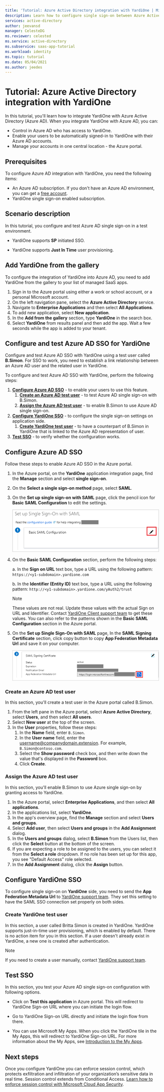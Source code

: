 ```yaml
---
title: 'Tutorial: Azure Active Directory integration with YardiOne | Microsoft Docs'
description: Learn how to configure single sign-on between Azure Active Directory and YardiOne.
services: active-directory
author: jeevansd
manager: CelesteDG
ms.reviewer: celested
ms.service: active-directory
ms.subservice: saas-app-tutorial
ms.workload: identity
ms.topic: tutorial
ms.date: 05/04/2021
ms.author: jeedes
---
```

# Tutorial: Azure Active Directory integration with YardiOne

In this tutorial, you'll learn how to integrate YardiOne with Azure Active Directory (Azure AD). When you integrate YardiOne with Azure AD, you can:

* Control in Azure AD who has access to YardiOne.
* Enable your users to be automatically signed-in to YardiOne with their Azure AD accounts.
* Manage your accounts in one central location - the Azure portal.

## Prerequisites

To configure Azure AD integration with YardiOne, you need the following items:

* An Azure AD subscription. If you don't have an Azure AD environment, you can get a [free account](https://azure.microsoft.com/free/).
* YardiOne single sign-on enabled subscription.

## Scenario description

In this tutorial, you configure and test Azure AD single sign-on in a test environment.

* YardiOne supports **SP** initiated SSO.

* YardiOne supports **Just In Time** user provisioning.

## Add YardiOne from the gallery

To configure the integration of YardiOne into Azure AD, you need to add YardiOne from the gallery to your list of managed SaaS apps.

1. Sign in to the Azure portal using either a work or school account, or a personal Microsoft account.
1. On the left navigation pane, select the **Azure Active Directory** service.
1. Navigate to **Enterprise Applications** and then select **All Applications**.
1. To add new application, select **New application**.
1. In the **Add from the gallery** section, type **YardiOne** in the search box.
1. Select **YardiOne** from results panel and then add the app. Wait a few seconds while the app is added to your tenant.

## Configure and test Azure AD SSO for YardiOne

Configure and test Azure AD SSO with YardiOne using a test user called **B.Simon**. For SSO to work, you need to establish a link relationship between an Azure AD user and the related user in YardiOne.

To configure and test Azure AD SSO with YardiOne, perform the following steps:

1. **[Configure Azure AD SSO](#configure-azure-ad-sso)** - to enable your users to use this feature.
    1. **[Create an Azure AD test user](#create-an-azure-ad-test-user)** - to test Azure AD single sign-on with B.Simon.
    1. **[Assign the Azure AD test user](#assign-the-azure-ad-test-user)** - to enable B.Simon to use Azure AD single sign-on.
1. **[Configure YardiOne SSO](#configure-yardione-sso)** - to configure the single sign-on settings on application side.
    1. **[Create YardiOne test user](#create-yardione-test-user)** - to have a counterpart of B.Simon in YardiOne that is linked to the Azure AD representation of user.
1. **[Test SSO](#test-sso)** - to verify whether the configuration works.

## Configure Azure AD SSO

Follow these steps to enable Azure AD SSO in the Azure portal.

1. In the Azure portal, on the **YardiOne** application integration page, find the **Manage** section and select **single sign-on**.
1. On the **Select a single sign-on method** page, select **SAML**.
1. On the **Set up single sign-on with SAML** page, click the pencil icon for **Basic SAML Configuration** to edit the settings.

   ![Edit Basic SAML Configuration](common/edit-urls.png)

4. On the **Basic SAML Configuration** section, perform the following steps:

	a. In the **Sign on URL** text box, type a URL using the following pattern:
    `https://<y1-subdomain>.yardione.com`

    b. In the **Identifier (Entity ID)** text box, type a URL using the following pattern:
    `http://<y1-subdomain>.yardione.com/yAuth2/trust`

	> [!NOTE]
	> These values are not real. Update these values with the actual Sign on URL and Identifier. Contact [YardiOne Client support team](https://clientcentral.yardi.com/) to get these values. You can also refer to the patterns shown in the **Basic SAML Configuration** section in the Azure portal.

5. On the **Set up Single Sign-On with SAML** page, In the **SAML Signing Certificate** section, click copy button to copy **App Federation Metadata Url** and save it on your computer.

	![The Certificate download link](common/copy-metadataurl.png)

### Create an Azure AD test user 

In this section, you'll create a test user in the Azure portal called B.Simon.

1. From the left pane in the Azure portal, select **Azure Active Directory**, select **Users**, and then select **All users**.
1. Select **New user** at the top of the screen.
1. In the **User** properties, follow these steps:
   1. In the **Name** field, enter `B.Simon`.  
   1. In the **User name** field, enter the username@companydomain.extension. For example, `B.Simon@contoso.com`.
   1. Select the **Show password** check box, and then write down the value that's displayed in the **Password** box.
   1. Click **Create**.

### Assign the Azure AD test user

In this section, you'll enable B.Simon to use Azure single sign-on by granting access to YardiOne.

1. In the Azure portal, select **Enterprise Applications**, and then select **All applications**.
1. In the applications list, select **YardiOne**.
1. In the app's overview page, find the **Manage** section and select **Users and groups**.
1. Select **Add user**, then select **Users and groups** in the **Add Assignment** dialog.
1. In the **Users and groups** dialog, select **B.Simon** from the Users list, then click the **Select** button at the bottom of the screen.
1. If you are expecting a role to be assigned to the users, you can select it from the **Select a role** dropdown. If no role has been set up for this app, you see "Default Access" role selected.
1. In the **Add Assignment** dialog, click the **Assign** button.

## Configure YardiOne SSO

To configure single sign-on on **YardiOne** side, you need to send the **App Federation Metadata Url** to [YardiOne support team](https://clientcentral.yardi.com/). They set this setting to have the SAML SSO connection set properly on both sides.

### Create YardiOne test user

In this section, a user called Britta Simon is created in YardiOne. YardiOne supports just-in-time user provisioning, which is enabled by default. There is no action item for you in this section. If a user doesn't already exist in YardiOne, a new one is created after authentication.

>[!Note]
>If you need to create a user manually, contact [YardiOne support team](https://clientcentral.yardi.com).

## Test SSO

In this section, you test your Azure AD single sign-on configuration with following options. 

* Click on **Test this application** in Azure portal. This will redirect to YardiOne Sign-on URL where you can initiate the login flow. 

* Go to YardiOne Sign-on URL directly and initiate the login flow from there.

* You can use Microsoft My Apps. When you click the YardiOne tile in the My Apps, this will redirect to YardiOne Sign-on URL. For more information about the My Apps, see [Introduction to the My Apps](../user-help/my-apps-portal-end-user-access.md).

## Next steps

Once you configure YardiOne you can enforce session control, which protects exfiltration and infiltration of your organization’s sensitive data in real time. Session control extends from Conditional Access. [Learn how to enforce session control with Microsoft Cloud App Security](/cloud-app-security/proxy-deployment-any-app).